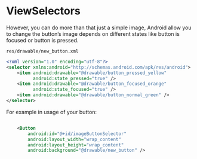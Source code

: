 # ViewSelectors  

However, you can do more than that just a simple image, Android allow you to change the button’s image depends on different states like button is focused or button is pressed.  


`res/drawable/new_button.xml`
```xml
<?xml version="1.0" encoding="utf-8"?>
<selector xmlns:android="http://schemas.android.com/apk/res/android">
    <item android:drawable="@drawable/button_pressed_yellow"
          android:state_pressed="true" />
    <item android:drawable="@drawable/button_focused_orange"
          android:state_focused="true" />
    <item android:drawable="@drawable/button_normal_green" />
</selector>
```
For example in usage of your button:   
```xml

    <Button
        android:id="@+id/imageButtonSelector"
        android:layout_width="wrap_content"
        android:layout_height="wrap_content"
        android:background="@drawable/new_button" />
```









